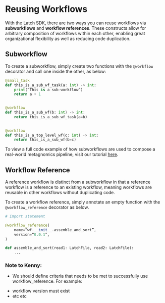 # Reusing Workflows

With the Latch SDK, there are two ways you can reuse workflows via **subworkflows** and **workflow references**. These constructs allow for arbitrary composition of workflows within each other, enabling great organizational flexibility as well as reducing code duplication.

## Subworkflow

To create a subworkflow, simply create two functions with the `@workflow` decorator and call one inside the other, as below:

```python
@small_task
def this_is_a_sub_wf_task(a: int) -> int:
	print(“This is a sub-workflow”)
	return a + 1
  

@workflow
def this_is_a_sub_wf(b: int) -> int:
	return this_is_a_sub_wf_task(a=b)
  

@workflow
def this_is_a_top_level_wf(c: int) -> int:
	return this_is_a_sub_wf(b=c)
```

To view a full code example of how subworkflows are used to compose a real-world metagnomics pipeline, visit our tutorial [here](../tutorials/metamage.md).

## Workflow Reference
A reference workflow is distinct from a subworkflow in that a reference workflow is a reference to an existing workflow, meaning workflows are reusable in other workflows without duplicating code. 

To create a workflow reference, simply annotate an empty function with the `@workflow_reference` decorator as below.

```python
# import statement

@workflow_reference(
	name=“wf.__init__.assemble_and_sort”,
	version=“0.0.1”,
)

def assemble_and_sort(read1: LatchFile, read2: LatchFile):
	...
```

### Note to Kenny: 
- We should define criteria that needs to be met to successfully use workflow_reference. For example: 
+ workflow version must exist
+ etc etc